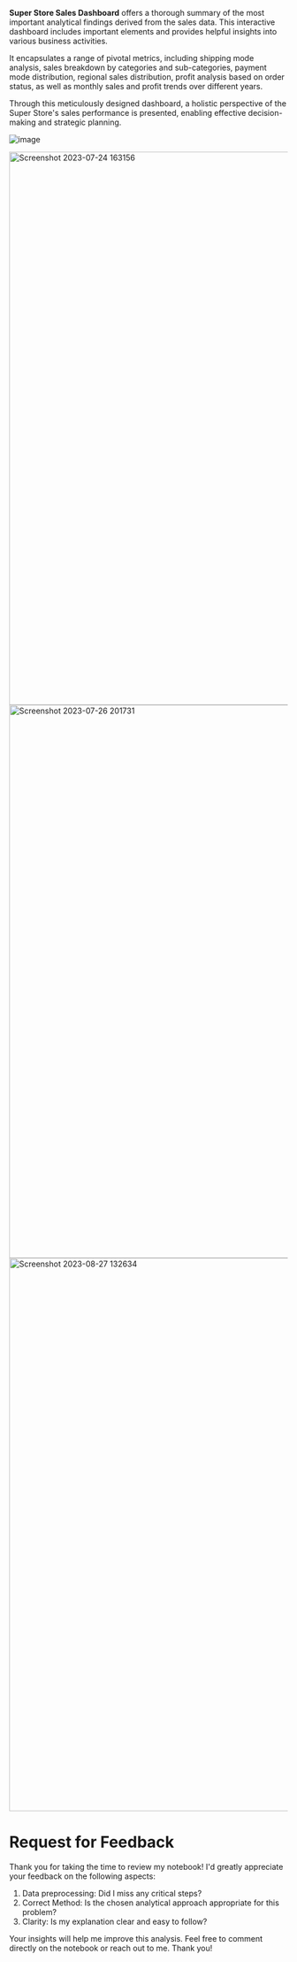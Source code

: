 **Super Store Sales Dashboard** offers a thorough summary of the most important analytical findings derived from the sales data. This interactive dashboard includes important elements and provides helpful insights into various business activities.

It encapsulates a range of pivotal metrics, including shipping mode analysis, sales breakdown by categories and sub-categories, payment mode distribution, regional sales distribution, profit analysis based on order status, as well as monthly sales and profit trends over different years.

Through this meticulously designed dashboard, a holistic perspective of the Super Store's sales performance is presented, enabling effective decision-making and strategic planning.


![image](https://github.com/Shifanaaz125/Power-BI/assets/120267469/bd684318-95d4-498b-935a-2d9072dca214)

<img width="1000" alt="Screenshot 2023-07-24 163156" src="https://github.com/Shifanaaz125/Power-BI/assets/120267469/a3bf3ec5-ada4-4a24-9c75-de135361c02b">

<img width="1000" alt="Screenshot 2023-07-26 201731" src="https://github.com/Shifanaaz125/Power-BI/assets/120267469/b28b9768-1f59-44a3-af05-3b12f0c0555a">

<img width="1000" alt="Screenshot 2023-08-27 132634" src="https://github.com/Shifanaaz125/Power-BI/assets/120267469/59b7ed15-d909-4334-9618-a145e10c4638">




# Request for Feedback
Thank you for taking the time to review my notebook! I'd greatly appreciate your feedback on the following aspects:

1. Data preprocessing: Did I miss any critical steps?
2. Correct Method: Is the chosen analytical approach appropriate for this problem?
3. Clarity: Is my explanation clear and easy to follow?
   
Your insights will help me improve this analysis. Feel free to comment directly on the notebook or reach out to me. Thank you!

 
 
